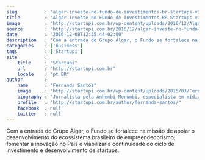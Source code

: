 ```yaml
---
slug          : "algar-investe-no-fundo-de-investimentos-br-startups-visando-fortalecer-o-desenvolvimento-do-ecossistema-empreendedor"
title         : "Algar investe no Fundo de Investimentos BR Startups visando fortalecer o desenvolvimento do ecossistema empreendedor"
image         : "http://startupi.com.br/wp-content/uploads/2016/12/Algar-870x250.jpg"
source        : "http://startupi.com.br/2016/12/algar-investe-no-fundo-de-investimentos-br-startups-visando-fortalecer-o-desenvolvimento-do-ecossistema-empreendedor/"
date          : "2016-12-08T12:35:44-02:00"
description   : "Com a entrada do Grupo Algar, o Fundo se fortalece na missão de apoiar o desenvolvimento do ecossistema brasileiro de empreendedorismo, fomentar a inovação no País e viabilizar a continuidade do ciclo de investimento e desenvolvimento de startups."
categories    : ['business']
tags          : ['Startupi']
site          :
    title     : "Startupi"
    url       : "http://startupi.com.br"
    locale    : "pt_BR"
author        :
    name      : "Fernanda Santos"
    image     : "http://startupi.com.br/wp-content/uploads/2015/03/Fernanda-Santos_avatar_1426478399-170x170.jpg"
    biography : "Jornalista pela Anhembi Morumbi, especialista em mídias digitais, com atuação na Rádio Metropolitana e Portal R7. Quer ter seu texto publicado no STARTUPI? Envie um e-mail para contato@startupi.com.br."
    profile   : "http://startupi.com.br/author/fernanda-santos/"
    facebook  : null
    twitter   : null
---
```


Com a entrada do Grupo Algar, o Fundo se fortalece na missão de apoiar o desenvolvimento do ecossistema brasileiro de empreendedorismo, fomentar a inovação no País e viabilizar a continuidade do ciclo de investimento e desenvolvimento de startups.
